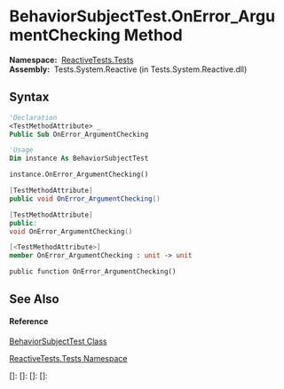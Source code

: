 # BehaviorSubjectTest.OnError\_ArgumentChecking Method

**Namespace:**  [ReactiveTests.Tests](ReactiveTests.Tests\ReactiveTests.Tests.md)  
**Assembly:**  Tests.System.Reactive (in Tests.System.Reactive.dll)

## Syntax

```vb
'Declaration
<TestMethodAttribute> _
Public Sub OnError_ArgumentChecking
```

```vb
'Usage
Dim instance As BehaviorSubjectTest

instance.OnError_ArgumentChecking()
```

```csharp
[TestMethodAttribute]
public void OnError_ArgumentChecking()
```

```c++
[TestMethodAttribute]
public:
void OnError_ArgumentChecking()
```

```fsharp
[<TestMethodAttribute>]
member OnError_ArgumentChecking : unit -> unit 
```

```jscript
public function OnError_ArgumentChecking()
```

## See Also

#### Reference

[BehaviorSubjectTest Class](BehaviorSubjectTest\BehaviorSubjectTest.md)

[ReactiveTests.Tests Namespace](ReactiveTests.Tests\ReactiveTests.Tests.md)

[]: 
[]: 
[]: 
[]: 